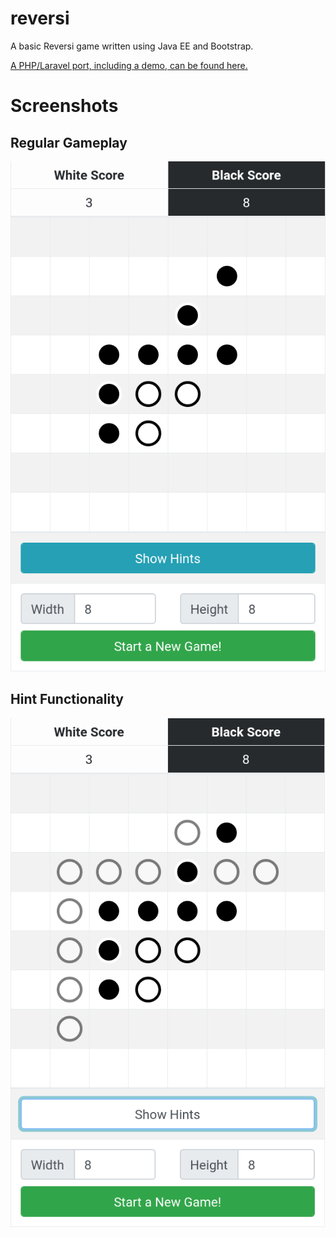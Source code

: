 # reversi
A basic Reversi game written using Java EE and Bootstrap.

[A PHP/Laravel port, including a demo, can be found here.](https://github.com/FreezeWarp/reversi)

# Screenshots
## Regular Gameplay
![A screenshot of gameplay.](https://raw.githubusercontent.com/FreezeWarp/reversi/master/gameplay.png "A screenshot of gameplay.")

## Hint Functionality
![A screenshot of the hint function during gameplay.](https://raw.githubusercontent.com/FreezeWarp/reversi/master/gameplay-hints.png "A screenshot of the hint function during gameplay")
